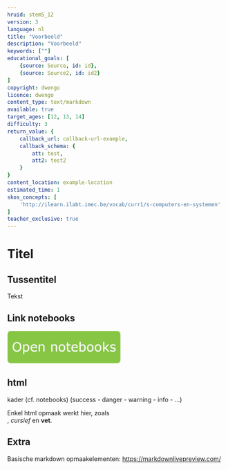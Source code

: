 ```yaml
---
hruid: stem5_12
version: 3
language: nl
title: "Voorbeeld"
description: "Voorbeeld"
keywords: [""]
educational_goals: [
    {source: Source, id: id}, 
    {source: Source2, id: id2}
]
copyright: dwengo
licence: dwengo
content_type: text/markdown
available: true
target_ages: [12, 13, 14]
difficulty: 3
return_value: {
    callback_url: callback-url-example,
    callback_schema: {
        att: test,
        att2: test2
    }
}
content_location: example-location
estimated_time: 1
skos_concepts: [
    'http://ilearn.ilabt.imec.be/vocab/curr1/s-computers-en-systemen'
]
teacher_exclusive: true
---
```

# Titel

## Tussentitel

Tekst


## Link notebooks

[![](embed/knop.png "Knop")](https://kiks.ilabt.imec.be/jupyterhub/?id=0201 "Notebooks Eerste Grafiek")


## html

kader (cf. notebooks) (success - danger - warning - info - ...)
<div class="alert alert-box alert-success">
Enkel html opmaak werkt hier, zoals <br>, <em>cursief</em> en <strong>vet</strong>.
</div>

## Extra

Basische markdown opmaakelementen:
https://markdownlivepreview.com/
